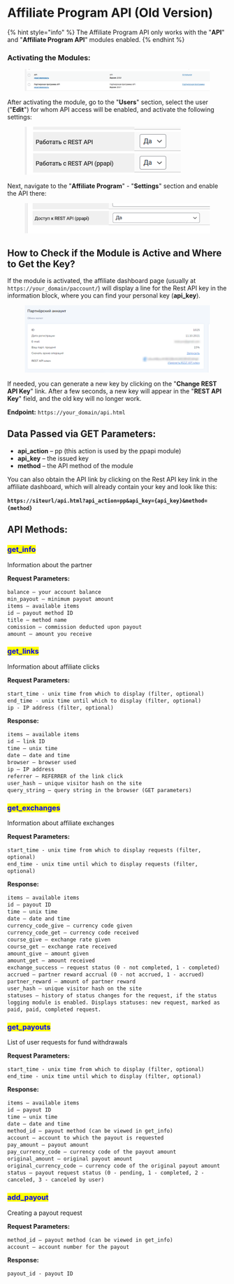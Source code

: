 # Affiliate Program API (Old Version)

{% hint style="info" %}
The Affiliate Program API only works with the "**API**" and "**Affiliate Program API**" modules enabled.
{% endhint %}

### Activating the Modules:

<figure><img src="../.gitbook/assets/изображение (173)_eng.png" alt=""><figcaption></figcaption></figure>

After activating the module, go to the "**Users**" section, select the user ("**Edit**") for whom API access will be enabled, and activate the following settings:

<figure><img src="../.gitbook/assets/изображение (151)_eng.png" alt=""><figcaption></figcaption></figure>

Next, navigate to the "**Affiliate Program**" - "**Settings**" section and enable the API there:

<figure><img src="../.gitbook/assets/изображение (85)_eng.png" alt=""><figcaption></figcaption></figure>

## How to Check if the Module is Active and Where to Get the Key?

If the module is activated, the affiliate dashboard page (usually at `https://your_domain/paccount/`) will display a line for the Rest API key in the information block, where you can find your personal key (**api_key**).

<figure><img src="../.gitbook/assets/image (982)_eng.png" alt=""><figcaption></figcaption></figure>

If needed, you can generate a new key by clicking on the "**Change REST API Key**" link. After a few seconds, a new key will appear in the "**REST API Key**" field, and the old key will no longer work.

**Endpoint:** `https://your_domain/api.html`

## Data Passed via GET Parameters:

- **api_action** – pp (this action is used by the ppapi module)
- **api_key** – the issued key
- **method** – the API method of the module

You can also obtain the API link by clicking on the Rest API key link in the affiliate dashboard, which will already contain your key and look like this:

**`https://siteurl/api.html?api_action=pp&api_key={api_key}&method={method}`**

## API Methods:

### <mark style="color:blue;">get_info</mark>

Information about the partner

**Request Parameters:**

```
balance — your account balance
min_payout — minimum payout amount
items — available items
id — payout method ID
title — method name
comission — commission deducted upon payout
amount — amount you receive
```

### <mark style="color:blue;">get_links</mark>

Information about affiliate clicks

**Request Parameters:**

```
start_time - unix time from which to display (filter, optional)
end_time - unix time until which to display (filter, optional)
ip - IP address (filter, optional)
```

**Response:**

```
items — available items
id — link ID
time — unix time
date — date and time
browser — browser used
ip — IP address
referrer — REFERRER of the link click
user_hash — unique visitor hash on the site
query_string — query string in the browser (GET parameters)
```

### <mark style="color:blue;">get_exchanges</mark>

Information about affiliate exchanges

**Request Parameters:**

```
start_time - unix time from which to display requests (filter, optional)
end_time - unix time until which to display requests (filter, optional)
```

**Response:**

```
items — available items
id — payout ID
time — unix time
date — date and time
currency_code_give — currency code given
currency_code_get — currency code received
course_give — exchange rate given
course_get — exchange rate received
amount_give — amount given
amount_get — amount received
exchange_success — request status (0 - not completed, 1 - completed)
accrued — partner reward accrual (0 - not accrued, 1 - accrued)
partner_reward — amount of partner reward
user_hash — unique visitor hash on the site
statuses — history of status changes for the request, if the status logging module is enabled. Displays statuses: new request, marked as paid, paid, completed request.
```

### <mark style="color:blue;">get_payouts</mark>

List of user requests for fund withdrawals

**Request Parameters:**

```
start_time - unix time from which to display (filter, optional)
end_time - unix time until which to display (filter, optional)
```

**Response:**

```
items — available items
id — payout ID
time — unix time
date — date and time
method_id — payout method (can be viewed in get_info)
account — account to which the payout is requested
pay_amount — payout amount
pay_currency_code — currency code of the payout amount
original_amount — original payout amount
original_currency_code — currency code of the original payout amount
status — payout request status (0 - pending, 1 - completed, 2 - canceled, 3 - canceled by user)
```

### <mark style="color:blue;">add_payout</mark>

Creating a payout request

**Request Parameters:**

```
method_id — payout method (can be viewed in get_info)
account — account number for the payout
```

**Response:**

```
payout_id - payout ID
```